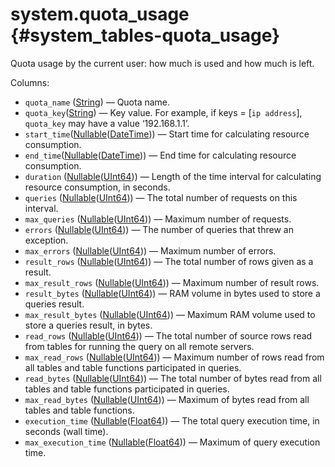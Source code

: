 # system.quota\_usage {#system_tables-quota_usage}

Quota usage by the current user: how much is used and how much is left.

Columns:
- `quota_name` ([String](../../sql-reference/data-types/string.md)) — Quota name.
- `quota_key`([String](../../sql-reference/data-types/string.md)) — Key value. For example, if keys = \[`ip address`\], `quota_key` may have a value ‘192.168.1.1’.
- `start_time`([Nullable](../../sql-reference/data-types/nullable.md)([DateTime](../../sql-reference/data-types/datetime.md))) — Start time for calculating resource consumption.
- `end_time`([Nullable](../../sql-reference/data-types/nullable.md)([DateTime](../../sql-reference/data-types/datetime.md))) — End time for calculating resource consumption.
- `duration` ([Nullable](../../sql-reference/data-types/nullable.md)([UInt64](../../sql-reference/data-types/int-uint.md))) — Length of the time interval for calculating resource consumption, in seconds.
- `queries` ([Nullable](../../sql-reference/data-types/nullable.md)([UInt64](../../sql-reference/data-types/int-uint.md))) — The total number of requests on this interval.
- `max_queries` ([Nullable](../../sql-reference/data-types/nullable.md)([UInt64](../../sql-reference/data-types/int-uint.md))) — Maximum number of requests.
- `errors` ([Nullable](../../sql-reference/data-types/nullable.md)([UInt64](../../sql-reference/data-types/int-uint.md))) — The number of queries that threw an exception.
- `max_errors` ([Nullable](../../sql-reference/data-types/nullable.md)([UInt64](../../sql-reference/data-types/int-uint.md))) — Maximum number of errors.
- `result_rows` ([Nullable](../../sql-reference/data-types/nullable.md)([UInt64](../../sql-reference/data-types/int-uint.md))) — The total number of rows given as a result.
- `max_result_rows` ([Nullable](../../sql-reference/data-types/nullable.md)([UInt64](../../sql-reference/data-types/int-uint.md))) — Maximum number of result rows.
- `result_bytes` ([Nullable](../../sql-reference/data-types/nullable.md)([UInt64](../../sql-reference/data-types/int-uint.md))) — RAM volume in bytes used to store a queries result.
- `max_result_bytes` ([Nullable](../../sql-reference/data-types/nullable.md)([UInt64](../../sql-reference/data-types/int-uint.md))) — Maximum RAM volume used to store a queries result, in bytes.
- `read_rows` ([Nullable](../../sql-reference/data-types/nullable.md)([UInt64](../../sql-reference/data-types/int-uint.md))) — The total number of source rows read from tables for running the query on all remote servers.
- `max_read_rows` ([Nullable](../../sql-reference/data-types/nullable.md)([UInt64](../../sql-reference/data-types/int-uint.md))) — Maximum number of rows read from all tables and table functions participated in queries.
- `read_bytes` ([Nullable](../../sql-reference/data-types/nullable.md)([UInt64](../../sql-reference/data-types/int-uint.md))) — The total number of bytes read from all tables and table functions participated in queries.
- `max_read_bytes` ([Nullable](../../sql-reference/data-types/nullable.md)([UInt64](../../sql-reference/data-types/int-uint.md))) — Maximum of bytes read from all tables and table functions.
- `execution_time` ([Nullable](../../sql-reference/data-types/nullable.md)([Float64](../../sql-reference/data-types/float.md))) — The total query execution time, in seconds (wall time).
- `max_execution_time` ([Nullable](../../sql-reference/data-types/nullable.md)([Float64](../../sql-reference/data-types/float.md))) — Maximum of query execution time.
